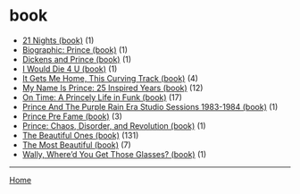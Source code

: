 # book

  * [21 Nights (book)](../book/21-nights/index.md) (1)
  * [Biographic: Prince (book)](../book/biographic-prince/index.md) (1)
  * [Dickens and Prince (book)](../book/dickens-and-prince/index.md) (1)
  * [I Would Die 4 U (book)](../book/i-would-die-4-u/index.md) (1)
  * [It Gets Me Home, This Curving Track (book)](../book/it-gets-me-home-this-curving-track/index.md) (4)
  * [My Name Is Prince: 25 Inspired Years (book)](../book/my-name-is-prince-25-inspired-years/index.md) (12)
  * [On Time: A Princely Life in Funk (book)](../book/on-time-a-princely-life-in-funk/index.md) (17)
  * [Prince And The Purple Rain Era Studio Sessions 1983-1984 (book)](../book/prince-and-the-purple-rain-era-studio-sessions-1983-1984/index.md) (1)
  * [Prince Pre Fame (book)](../book/prince-pre-fame/index.md) (3)
  * [Prince: Chaos, Disorder, and Revolution (book)](../book/prince-chaos-disorder-and-revolution/index.md) (1)
  * [The Beautiful Ones (book)](../book/the-beautiful-ones/index.md) (131)
  * [The Most Beautiful (book)](../book/the-most-beautiful/index.md) (7)
  * [Wally, Where’d You Get Those Glasses? (book)](../book/wally-where-d-you-get-those-glasses/index.md) (1)

----

[Home](../index.md)
